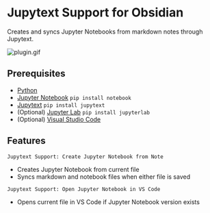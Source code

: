 # Jupytext Support for Obsidian

Creates and syncs Jupyter Notebooks from markdown notes through Jupytext.

![plugin.gif](assets/plugin.gif)

## Prerequisites

- [Python](https://www.python.org/downloads/)
- [Jupyter Notebook](https://jupyter.org/install)
  `pip install notebook`
- [Jupytext](https://github.com/mwouts/jupytext)
  `pip install jupytext`
- (Optional) [Jupyter Lab](https://code.visualstudio.com/)
  `pip install jupyterlab`
- (Optional) [Visual Studio Code](https://code.visualstudio.com/)

## Features

`Jupytext Support: Create Jupyter Notebook from Note`

- Creates Jupyter Notebook from current file
- Syncs markdown and notebook files when either file is saved

`Jupytext Support: Open Jupyter Notebook in VS Code`

- Opens current file in VS Code if Jupyter Notebook version exists
